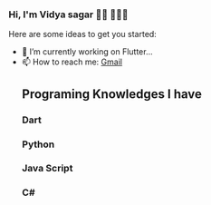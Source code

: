 ### Hi, I'm Vidya sagar 👋🏼 👨🏻‍💻


Here are some ideas to get you started:

- 🔭 I’m currently working on Flutter...
- 📫 How to reach me: [Gmail](mavuduru.123.sagar@gmail.com)
  ## Programing Knowledges I have 
     ### Dart
     ### Python
     ### Java Script
     ### C#
